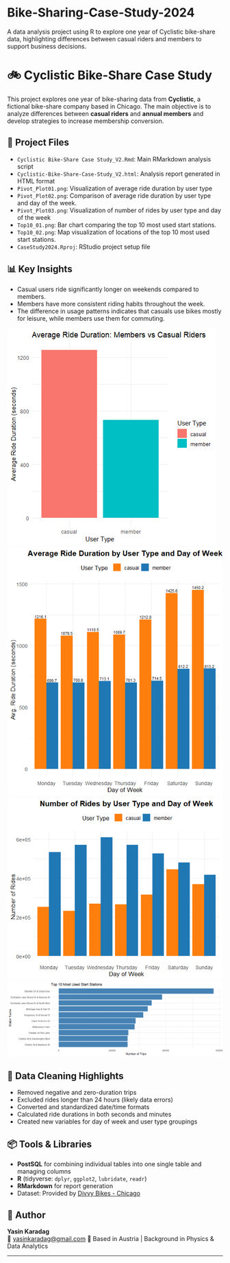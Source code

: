 # Bike-Sharing-Case-Study-2024
A data analysis project using R to explore one year of Cyclistic bike-share data, highlighting differences between casual riders and members to support business decisions.
# 🚲 Cyclistic Bike-Share Case Study

This project explores one year of bike-sharing data from **Cyclistic**, a fictional bike-share company based in Chicago. The main objective is to analyze differences between **casual riders** and **annual members** and develop strategies to increase membership conversion.

## 📁 Project Files

- `Cyclistic Bike-Share Case Study_V2.Rmd`: Main RMarkdown analysis script
- `Cyclistic-Bike-Share-Case-Study_V2.html`: Analysis report generated in HTML format
- `Pivot_Plot01.png`: Visualization of average ride duration by user type
- `Pivot_Plot02.png`: Comparison of average ride duration by user type and day of the week.
- `Pivot_Plot03.png`: Visualization of number of rides by user type and day of the week
- `Top10_01.png`:  Bar chart comparing the top 10 most used start stations.
- `Top10_02.png`: Map visualization of locations of the top 10 most used start stations.
- `CaseStudy2024.Rproj`: RStudio project setup file

## 📊 Key Insights

- Casual users ride significantly longer on weekends compared to members.
- Members have more consistent riding habits throughout the week.
- The difference in usage patterns indicates that casuals use bikes mostly for leisure, while members use them for commuting.
  
![Analysis of Average Ride Duration by User Type](Pivot_Plot01.png)
![Avg. Ride Duration by User Type and Day of Week](Pivot_Plot02.png)
![Analysis of Rides by User Type and Day of the Week](Pivot_Plot03.png)
![Top 10 Most Used Start Stations](Top10_01.png)


## 🧹 Data Cleaning Highlights

- Removed negative and zero-duration trips
- Excluded rides longer than 24 hours (likely data errors)
- Converted and standardized date/time formats
- Calculated ride durations in both seconds and minutes
- Created new variables for day of week and user type groupings

## 📦 Tools & Libraries

- **PostSQL** for combining individual tables into one single table and managing columns 
- **R** (tidyverse: `dplyr`, `ggplot2`, `lubridate`, `readr`)
- **RMarkdown** for report generation
- Dataset: Provided by [Divvy Bikes - Chicago](https://divvybikes.com/system-data)

## 📌 Author

**Yasin Karadag**  
📧 yasinkaradag@gmail.com 
📍 Based in Austria | Background in Physics & Data Analytics  

---


